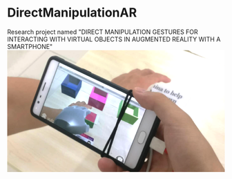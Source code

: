 # DirectManipulationAR
Research project named "DIRECT MANIPULATION GESTURES FOR INTERACTING WITH VIRTUAL OBJECTS IN AUGMENTED REALITY WITH A SMARTPHONE"
![alt text](https://raw.githubusercontent.com/Edai/DirectManipulationAR/master/img.png)
